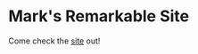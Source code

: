 Mark's Remarkable Site
======================

Come check the [site](http://remarkablemark.org/) out!